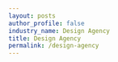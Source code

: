 ```yaml
---
layout: posts 
author_profile: false 
industry_name: Design Agency
title: Design Agency
permalink: /design-agency
---
```

